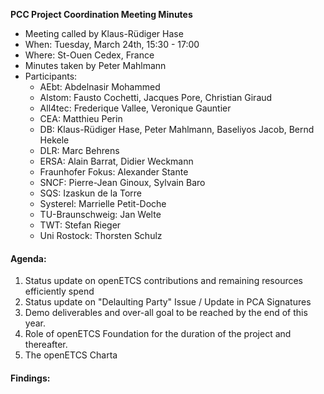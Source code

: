 **PCC Project Coordination Meeting Minutes**

* Meeting called by Klaus-Rüdiger Hase
* When: Tuesday, March 24th, 15:30 - 17:00
* Where: St-Ouen Cedex, France
* Minutes taken by Peter Mahlmann
* Participants: 
  * AEbt: Abdelnasir Mohammed
  * Alstom: Fausto Cochetti, Jacques Pore, Christian Giraud
  * All4tec: Frederique Vallee, Veronique Gauntier
  * CEA: Matthieu Perin
  * DB: Klaus-Rüdiger Hase, Peter Mahlmann, Baseliyos Jacob, Bernd Hekele
  * DLR: Marc Behrens
  * ERSA: Alain Barrat, Didier Weckmann
  * Fraunhofer Fokus: Alexander Stante
  * SNCF: Pierre-Jean Ginoux, Sylvain Baro
  * SQS: Izaskun de la Torre
  * Systerel: Marrielle Petit-Doche
  * TU-Braunschweig: Jan Welte
  * TWT: Stefan Rieger
  * Uni Rostock: Thorsten Schulz

#### Agenda:
1. Status update on openETCS contributions and remaining resources efficiently spend
2. Status update on "Delaulting Party" Issue / Update in PCA Signatures
3. Demo deliverables and over-all goal to be reached by the end of this year.
4. Role of openETCS Foundation for the duration of the project and thereafter.
5. The openETCS Charta

#### Findings:  

